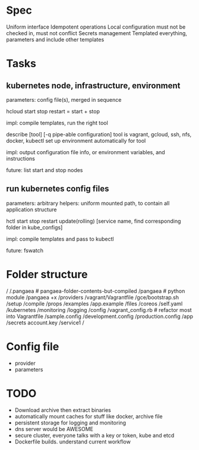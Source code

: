 # Spec #

Uniform interface
Idempotent operations
Local configuration must not be checked in, must not conflict
Secrets management
Templated everything, parameters and include other templates

# Tasks #

## kubernetes node, infrastructure, environment ##

parameters:
config file(s), merged in sequence

hcloud
  start
  stop
  restart = start + stop

impl:
  compile templates, run the right tool

describe [tool] [-q pipe-able configuration]
  tool is vagrant, gcloud, ssh, nfs, docker, kubectl
  set up environment automatically for tool

impl:
  output configuration file info, or environment variables, and instructions

future:
  list start and stop nodes

## run kubernetes config files ##

parameters:
  arbitrary
helpers:
  uniform mounted path, to contain all application structure

hctl
  start stop restart update(rolling) [service name, find corresponding folder in kube_configs]

impl:
  compile templates and pass to kubectl

future:
  fswatch

# Folder structure #

/
/.pangaea # pangaea-folder-contents-but-compiled
/pangaea # python module
  /pangaea +x
  /providers
    /vagrant/Vagrantfile
    /gce/bootstrap.sh
  /setup
  /compile
  /props
  /examples
    /app.example
  /files
    /coreos
      /self.yaml
    /kubernetes
      /monitoring
    /logging
/config
  /vagrant_config.rb # refactor most into Vagrantfile
  /sample.config
  /development.config
  /production.config
/app
  /secrets
    account.key
  /service1
    /

# Config file #

- provider
- parameters

# TODO #

- Download archive then extract binaries
- automatically mount caches for stuff like docker, archive file
- persistent storage for logging and monitoring
- dns server would be AWESOME
- secure cluster, everyone talks with a key or token, kube and etcd
- Dockerfile builds. understand current workflow
